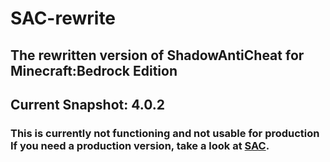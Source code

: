 # SAC-rewrite
## The rewritten version of ShadowAntiCheat for Minecraft:Bedrock Edition
## Current Snapshot: 4.0.2
### This is currently not functioning and not usable for production<br>If you need a production version, take a look at [SAC](https://github.com/DarkWav/SAC).

